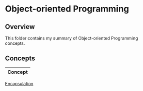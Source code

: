 # Object-oriented Programming

## Overview
This folder contains my summary of Object-oriented Programming concepts.

## Concepts
| Concept |
|---------|
[Encapsulation](https://github.com/shumarb/learning/tree/main/object-oriented-programming/encapsulation)
